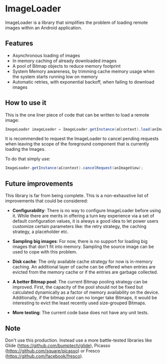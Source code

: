# ImageLoader

ImageLoader is a library that simplifies the problem of loading remote images within an Android application.
    
## Features
* Asynchronous loading of images
* In memory caching of already downloaded images
* A pool of Bitmap objects to reduce memory footprint
* System Memory awareness, by trimming cache memory usage when the system starts running low on memory
* Automatic retries, with exponential backoff, when failing to download images


## How to use it

This is the one liner piece of code that can be written to load a remote image: 

```java
ImageLoader imageLoader = ImageLoader.getInstance(aCcontext).load(anImageView, "http://link_to_some_image_resource");
```

It is recommended to request the ImageLoader to cancel pending requests when leaving the scope of the foreground component 
that is  currently loading the Images.
 
To do that simply use:

```java
ImageLoader.getInstance(aCcontext).cancelRequest(anImageView);
```

## Future improvements

This library is far from being complete. This is a non-exhaustive list of improvements that could be considered:

* **Configurability**: There is no way to configure ImageLoader before using it. While there are merits
 in offering a turn key experience via a set of default configuration values, it is always a good idea to let power users 
 customize certain parameters like: the retry strategy, the caching strategy, a placeholder etc.
     
* **Sampling big images**: For now, there is no support for loading big images that don't fit into memory. Sampling the
 source image can be used to cope with this problem.
  
* **Disk cache**: The only available cache strategy for now is in-memory caching. An additional layer of cache can be 
 offered when entries are evicted from the memory cache or if the entries are garbage collected.
  
* **A better Bitmap pool**: The current Bitmap pooling strategy can be improved. First, the capacity of the pool should not
be fixed but calculated dynamically as a factor of memory availability on the device. Additionally, if the bitmap pool
can no longer take Bitmaps, it would be interesting to evict the least recently used size-grouped Bitmaps.
   
* **More testing**: The current code base does not have any unit tests. 

## Note
Don't use this production. Instead use a more battle-tested libraries like Glide (https://github.com/bumptech/glide), Picasso (https://github.com/square/picasso) or Fresco (https://github.com/facebook/fresco).
